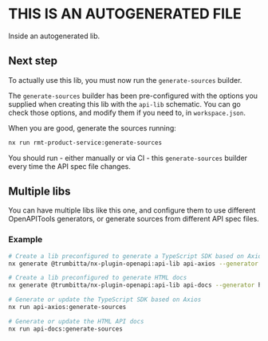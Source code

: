 # THIS IS AN AUTOGENERATED FILE

Inside an autogenerated lib.

## Next step

To actually use this lib, you must now run the `generate-sources` builder.

The `generate-sources` builder has been pre-configured with the options you supplied when creating this lib with the `api-lib` schematic.
You can go check those options, and modify them if you need to, in `workspace.json`.

When you are good, generate the sources running:

```sh
nx run rmt-product-service:generate-sources
```

You should run - either manually or via CI - this `generate-sources` builder every time the API spec file changes.

## Multiple libs

You can have multiple libs like this one, and configure them to use different OpenAPITools generators, or generate sources from different API spec files.

### Example

```sh
# Create a lib preconfigured to generate a TypeScript SDK based on Axios
nx generate @trumbitta/nx-plugin-openapi:api-lib api-axios --generator typescript-axios

# Create a lib preconfigured to generate HTML docs
nx generate @trumbitta/nx-plugin-openapi:api-lib api-docs --generator html

# Generate or update the TypeScript SDK based on Axios
nx run api-axios:generate-sources

# Generate or update the HTML API docs
nx run api-docs:generate-sources
```
